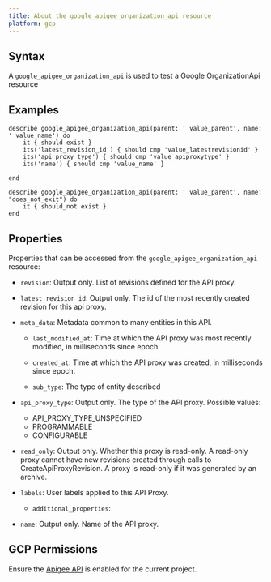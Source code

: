 ```yaml
---
title: About the google_apigee_organization_api resource
platform: gcp
---
```


## Syntax
A `google_apigee_organization_api` is used to test a Google OrganizationApi resource

## Examples
```
describe google_apigee_organization_api(parent: ' value_parent', name: ' value_name') do
	it { should exist }
	its('latest_revision_id') { should cmp 'value_latestrevisionid' }
	its('api_proxy_type') { should cmp 'value_apiproxytype' }
	its('name') { should cmp 'value_name' }

end

describe google_apigee_organization_api(parent: ' value_parent', name: "does_not_exit") do
	it { should_not exist }
end
```

## Properties
Properties that can be accessed from the `google_apigee_organization_api` resource:


  * `revision`: Output only. List of revisions defined for the API proxy.

  * `latest_revision_id`: Output only. The id of the most recently created revision for this api proxy.

  * `meta_data`: Metadata common to many entities in this API.

    * `last_modified_at`: Time at which the API proxy was most recently modified, in milliseconds since epoch.

    * `created_at`: Time at which the API proxy was created, in milliseconds since epoch.

    * `sub_type`: The type of entity described

  * `api_proxy_type`: Output only. The type of the API proxy.
  Possible values:
    * API_PROXY_TYPE_UNSPECIFIED
    * PROGRAMMABLE
    * CONFIGURABLE

  * `read_only`: Output only. Whether this proxy is read-only. A read-only proxy cannot have new revisions created through calls to CreateApiProxyRevision. A proxy is read-only if it was generated by an archive.

  * `labels`: User labels applied to this API Proxy.

    * `additional_properties`:

  * `name`: Output only. Name of the API proxy.


## GCP Permissions

Ensure the [Apigee API](https://console.cloud.google.com/apis/library/apigee.googleapis.com/) is enabled for the current project.
